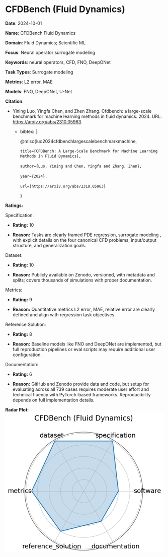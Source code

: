 # CFDBench (Fluid Dynamics)


**Date**: 2024-10-01


**Name**: CFDBench  Fluid Dynamics 


**Domain**: Fluid Dynamics; Scientific ML


**Focus**: Neural operator surrogate modeling


**Keywords**: neural operators, CFD, FNO, DeepONet


**Task Types**: Surrogate modeling


**Metrics**: L2 error, MAE


**Models**: FNO, DeepONet, U-Net


**Citation**:


- Yining Luo, Yingfa Chen, and Zhen Zhang. Cfdbench: a large-scale benchmark for machine learning methods in fluid dynamics. 2024. URL: https://arxiv.org/abs/2310.05963.

  - bibtex: |

      @misc{luo2024cfdbenchlargescalebenchmarkmachine,

        title={CFDBench: A Large-Scale Benchmark for Machine Learning Methods in Fluid Dynamics},

        author={Luo, Yining and Chen, Yingfa and Zhang, Zhen},

        year={2024},

        url={https://arxiv.org/abs/2310.05963}

      }



**Ratings:**


Specification:


  - **Rating:** 10


  - **Reason:** Tasks are clearly framed  PDE regression, surrogate modeling , with explicit details on the four canonical CFD problems, input/output structure, and generalization goals. 


Dataset:


  - **Rating:** 10


  - **Reason:** Publicly available on Zenodo, versioned, with metadata and splits; covers thousands of simulations with proper documentation. 


Metrics:


  - **Rating:** 9


  - **Reason:** Quantitative metrics  L2 error, MAE, relative error  are clearly defined and align with regression task objectives. 


Reference Solution:


  - **Rating:** 8


  - **Reason:** Baseline models like FNO and DeepONet are implemented, but full reproduction pipelines or eval scripts may require additional user configuration. 


Documentation:


  - **Rating:** 6


  - **Reason:** GitHub and Zenodo provide data and code, but setup for evaluating across all 739 cases requires moderate user effort and technical fluency with PyTorch-based frameworks. Reproducibility depends on full implementation details. 


**Radar Plot:**
 ![Cfdbench Fluid Dynamics radar plot](../../tex/images/cfdbench_fluid_dynamics_radar.png)